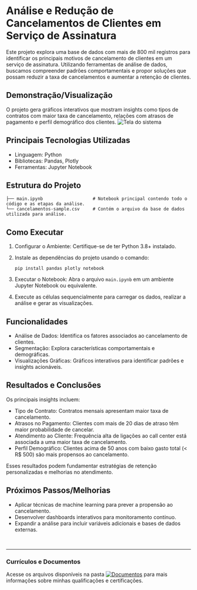# Análise e Redução de Cancelamentos de Clientes em Serviço de Assinatura
Este projeto explora uma base de dados com mais de 800 mil registros para identificar os principais motivos de cancelamento de clientes em um serviço de assinatura. Utilizando ferramentas de análise de dados, buscamos compreender padrões comportamentais e propor soluções que possam reduzir a taxa de cancelamentos e aumentar a retenção de clientes.

## Demonstração/Visualização
O projeto gera gráficos interativos que mostram insights como tipos de contratos com maior taxa de cancelamento, relações com atrasos de pagamento e perfil demográfico dos clientes.
![Tela do sistema](link)

## Principais Tecnologias Utilizadas
- Linguagem: Python
- Bibliotecas: Pandas, Plotly
- Ferramentas: Jupyter Notebook

## Estrutura do Projeto
```
├── main.ipynb                   # Notebook principal contendo todo o código e as etapas da análise.
└── cancelamentos-sample.csv     # Contém o arquivo da base de dados utilizada para análise.
```

## Como Executar
1. Configurar o Ambiente: Certifique-se de ter Python 3.8+ instalado.

2. Instale as dependências do projeto usando o comando:
    ```
    pip install pandas plotly notebook
    ```

3. Executar o Notebook: Abra o arquivo <code>main.ipynb</code> em um ambiente Jupyter Notebook ou equivalente.

4. Execute as células sequencialmente para carregar os dados, realizar a análise e gerar as visualizações.

## Funcionalidades
- Análise de Dados: Identifica os fatores associados ao cancelamento de clientes.
- Segmentação: Explora características comportamentais e demográficas.
- Visualizações Gráficas: Gráficos interativos para identificar padrões e insights acionáveis.

## Resultados e Conclusões
Os principais insights incluem:
- Tipo de Contrato: Contratos mensais apresentam maior taxa de cancelamento.
- Atrasos no Pagamento: Clientes com mais de 20 dias de atraso têm maior probabilidade de cancelar.
- Atendimento ao Cliente: Frequência alta de ligações ao call center está associada a uma maior taxa de cancelamento.
- Perfil Demográfico: Clientes acima de 50 anos com baixo gasto total (< R$ 500) são mais propensos ao cancelamento.

Esses resultados podem fundamentar estratégias de retenção personalizadas e melhorias no atendimento.

## Próximos Passos/Melhorias
- Aplicar técnicas de machine learning para prever a propensão ao cancelamento.
- Desenvolver dashboards interativos para monitoramento contínuo.
- Expandir a análise para incluir variáveis adicionais e bases de dados externas.

<br>
<hr> 

### Currículos e Documentos
Acesse os arquivos disponíveis na pasta 
[![Documentos](https://img.shields.io/badge/DOCUMENTOS-%F0%9F%93%83-blue?style=flat-square)](https://github.com/vitoriapguimaraes/vitoriapguimaraes/tree/main/DOCUMENTOS) para mais informações sobre minhas qualificações e certificações.
